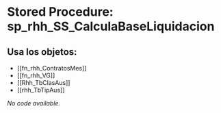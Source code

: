 # Stored Procedure: sp_rhh_SS_CalculaBaseLiquidacion

## Usa los objetos:
- [[fn_rhh_ContratosMes]]
- [[fn_rhh_VG]]
- [[Rhh_TbClasAus]]
- [[rhh_TbTipAus]]

*No code available.*
